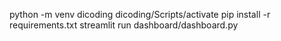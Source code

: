 python -m venv dicoding
dicoding/Scripts/activate
pip install -r requirements.txt
streamlit run dashboard/dashboard.py